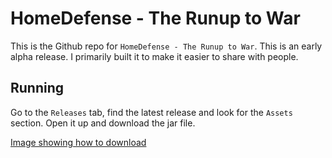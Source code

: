 # HomeDefense - The Runup to War

This is the Github repo for `HomeDefense - The Runup to War`.  This is an early alpha release.  I primarily built it to make it easier to share with people.  

## Running

Go to the `Releases` tab, find the latest release and look for the `Assets` section. Open it up and download the jar file.  

[Image showing how to download](readme_images/how_to_download.png)

